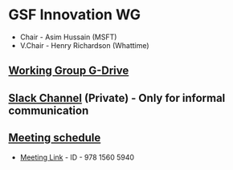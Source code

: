 # GSF Innovation WG

- Chair - Asim Hussain (MSFT)
- V.Chair - Henry Richardson (Whattime)

## [Working Group G-Drive](https://drive.google.com/drive/u/3/folders/1DlakUzce0VDTlO4eTs_grqWgIYlW6I1k)

## [Slack Channel](https://greensoftware-zzk1035.slack.com/archives/C024C0GB3LP) (Private) - Only for informal communication

## [Meeting schedule](https://lists.greensoftware.io/g/standards/calendar)
- [Meeting Link](https://zoom.us/j/97813672712?pwd=MkRpUzczUmQ5QVFQb3pheEpDa05tUT09) - ID - 978 1560 5940
